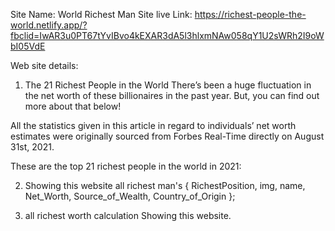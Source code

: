 Site Name: World Richest Man
Site live Link: https://richest-people-the-world.netlify.app/?fbclid=IwAR3u0PT67tYvIBvo4kEXAR3dA5l3hlxmNAw058qY1U2sWRh2I9oWbI05VdE

Web site details:

1. The 21 Richest People in the World
   There’s been a huge fluctuation in the net worth of these billionaires in the past year. But, you can find out more about that below!

All the statistics given in this article in regard to individuals’ net worth estimates were originally sourced from Forbes Real-Time directly on August 31st, 2021.

These are the top 21 richest people in the world in 2021:

2. Showing this website all richest man's { RichestPosition, img, name, Net_Worth, Source_of_Wealth, Country_of_Origin };

3. all richest worth calculation Showing this website.
